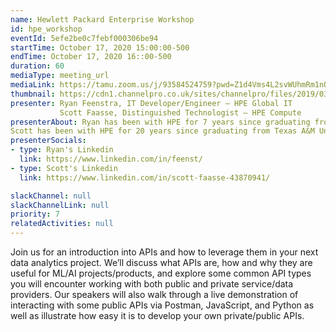 ```yaml
---
name: Hewlett Packard Enterprise Workshop
id: hpe_workshop
eventId: 5efe2be0c7febf000306be94
startTime: October 17, 2020 15:00:00-500
endTime: October 17, 2020 16::00-500
duration: 60
mediaType: meeting_url
mediaLink: https://tamu.zoom.us/j/93584524759?pwd=Z1d4Vms4L2svWUhmRm1nQ2ZzNm1MUT09
thumbnail: https://cdn1.channelpro.co.uk/sites/channelpro/files/2019/03/hpe.jpg
presenter: Ryan Feenstra, IT Developer/Engineer – HPE Global IT 
           Scott Faasse, Distinguished Technologist – HPE Compute
presenterAbout: Ryan has been with HPE for 7 years since graduating from Chico State University. He is experienced with the use of APIs in mobile, web, and integration development.
Scott has been with HPE for 20 years since graduating from Texas A&M University (Class of 2000!). Early in his career, he was the lead BIOS developer for the world's most popular selling server. More recently, his primary role is serving as senior architect for server firmware, power, and performance management for HPE’s Compute Business.  
presenterSocials:
- type: Ryan's Linkedin
  link: https://www.linkedin.com/in/feenst/
- type: Scott's Linkedin
  link: https://www.linkedin.com/in/scott-faasse-43870941/

slackChannel: null
slackChannelLink: null
priority: 7
relatedActivities: null
---
```


Join us for an introduction into APIs and how to leverage them in your next data analytics project. We’ll discuss what APIs are, how and why they are useful for ML/AI projects/products, and explore some common API types you will encounter working with both public and private service/data providers. Our speakers will also walk through a live demonstration of interacting with some public APIs via Postman, JavaScript, and Python as well as illustrate how easy it is to develop your own private/public APIs.
